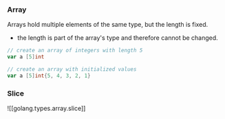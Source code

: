 
### Array
Arrays hold multiple elements of the same type, but the length is fixed.
- the length is part of the array's type and therefore cannot be changed.
```go
// create an array of integers with length 5
var a [5]int

// create an array with initialized values
var a [5]int{5, 4, 3, 2, 1}
```

### Slice
![[golang.types.array.slice]]